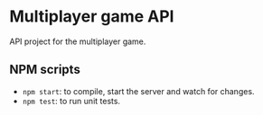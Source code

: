 # Multiplayer game API

API project for the multiplayer game.

## NPM scripts

-   `npm start`: to compile, start the server and watch for changes.
-   `npm test`: to run unit tests.
